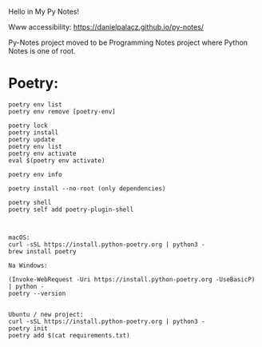 Hello in My Py Notes!

Www accessibility:
https://danielpalacz.github.io/py-notes/

Py-Notes project moved to be Programming Notes project where Python Notes is one of root.

# Poetry:
```
poetry env list
poetry env remove [poetry-env]

poetry lock
poetry install
poetry update
poetry env list
poetry env activate
eval $(poetry env activate)

poetry env info

poetry install --no-root (only dependencies)

poetry shell
poetry self add poetry-plugin-shell



macOS:
curl -sSL https://install.python-poetry.org | python3 -
brew install poetry

Na Windows:

(Invoke-WebRequest -Uri https://install.python-poetry.org -UseBasicP) | python -
poetry --version


Ubuntu / new project:
curl -sSL https://install.python-poetry.org | python3 -
poetry init
poetry add $(cat requirements.txt)
```
